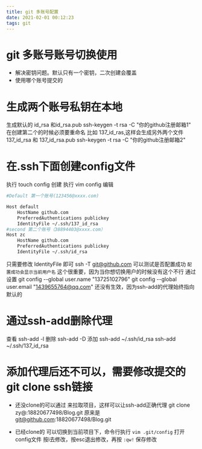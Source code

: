 ```yaml
---
title: git 多账号配置
date: 2021-02-01 00:12:23
tags: git
---
```

# git 多账号账号切换使用
* 解决密钥问题。默认只有一个密钥，二次创建会覆盖
* 使用哪个账号提交的
  
# 生成两个账号私钥在本地
生成默认的 id_rsa 和id_rsa.pub
ssh-keygen -t rsa -C "你的github注册邮箱1"
在创建第二个的时候必须要重命名 比如 137_id_ras,这样会生成另外两个文件137_id_rsa 和 137_id_rsa.pub
ssh-keygen -t rsa -C "你的github注册邮箱2"

# 在.ssh下面创建config文件
执行 touch config 创建
执行 vim config 编辑
``` bash 
#Default 第一个账号(123456@xxxx.com)

Host default
    HostName github.com
    PreferredAuthentications publickey
    IdentityFile ~/.ssh/137_id_rsa
#second 第二个账号（38894403@xxxx.com）    
Host zc
    HostName github.com
    PreferredAuthentications publickey
    IdentityFile ~/.ssh/id_rsa
```
只需要修改 IdentityFile 即可
ssh -T git@github.com 可以测试是否配置成功
`配置成功会显示当前用户名` 这个很重要，因为当你想切换用户的时候没有这个不行
通过设置 
git config --global user.name "13725102796"
git config --global user.email "1439655764@qq.com"
还没有生效，因为ssh-add的代理始终指向默认的
# 通过ssh-add删除代理
查看 ssh-add -l
删除 ssh-add -D
添加 
ssh-add ~/.ssh/id_rsa 
ssh-add ~/.ssh/137_id_rsa 

# 添加代理后还不可以，需要修改提交的git clone ssh链接
* 还没clone的可以通过 来拉取项目，这样可以让ssh-add正确代理
git clone zy@:18820677498/Blog.git 
原来是 git@github.com:18820677498/Blog.git

* 已经clone的 可以切换到当前项目下，命令行执行
`vim .git/config`
打开config文件 按i去修改，按esc退出修改，再按 `:qw!` 保存修改  

